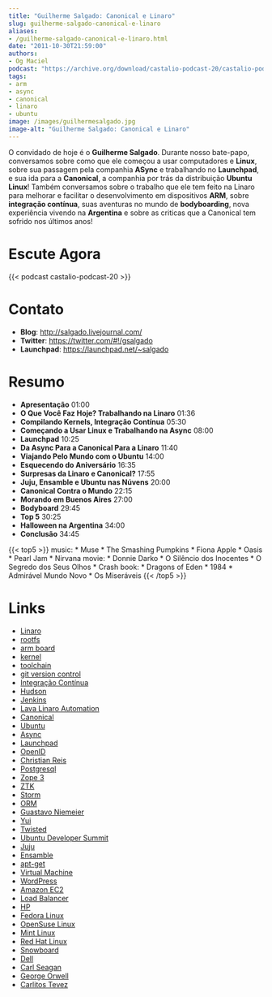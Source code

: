 ```yaml
---
title: "Guilherme Salgado: Canonical e Linaro"
slug: guilherme-salgado-canonical-e-linaro
aliases:
- /guilherme-salgado-canonical-e-linaro.html
date: "2011-10-30T21:59:00"
authors:
- Og Maciel
podcast: "https://archive.org/download/castalio-podcast-20/castalio-podcast-20.mp3"
tags:
- arm
- async
- canonical
- linaro
- ubuntu
image: /images/guilhermesalgado.jpg
image-alt: "Guilherme Salgado: Canonical e Linaro"
---
```


O convidado de hoje é o **Guilherme Salgado**. Durante nosso bate-papo,
conversamos sobre como que ele começou a usar computadores e **Linux**,
sobre sua passagem pela companhia **ASync** e trabalhando no
**Launchpad**, e sua ida para a **Canonical**, a companhia por trás da
distribuição **Ubuntu Linux**! Também conversamos sobre o trabalho que
ele tem feito na Linaro para melhorar e facilitar o desenvolvimento em
dispositivos **ARM**, sobre **integração contínua**, suas aventuras no
mundo de **bodyboarding**, nova experiência vivendo na **Argentina** e
sobre as criticas que a Canonical tem sofrido nos últimos anos!

# Escute Agora

{{< podcast castalio-podcast-20 >}}

# Contato

- **Blog**: <http://salgado.livejournal.com/>
- **Twitter**: <https://twitter.com/#!/gsalgado>
- **Launchpad**: <https://launchpad.net/~salgado>

# Resumo

- **Apresentação** 01:00
- **O Que Você Faz Hoje? Trabalhando na Linaro** 01:36
- **Compilando Kernels, Integração Contínua** 05:30
- **Começando a Usar Linux e Trabalhando na Async** 08:00
- **Launchpad** 10:25
- **Da Async Para a Canonical Para a Linaro** 11:40
- **Viajando Pelo Mundo com o Ubuntu** 14:00
- **Esquecendo do Aniversário** 16:35
- **Surpresas da Linaro e Canonical?** 17:55
- **Juju, Ensamble e Ubuntu nas Núvens** 20:00
- **Canonical Contra o Mundo** 22:15
- **Morando em Buenos Aires** 27:00
- **Bodyboard** 29:45
- **Top 5** 30:25
- **Halloween na Argentina** 34:00
- **Conclusão** 34:45

{{< top5 >}}
music:
    * Muse
    * The Smashing Pumpkins
    * Fiona Apple
    * Oasis
    * Pearl Jam
    * Nirvana
movie:
    * Donnie Darko
    * O Silêncio dos Inocentes
    * O Segredo dos Seus Olhos
    * Crash
book:
    * Dragons of Eden
    * 1984
    * Admirável Mundo Novo
    * Os Miseráveis
{{< /top5 >}}

# Links

- [Linaro](https://duckduckgo.com/?q=Linaro)
- [rootfs](https://duckduckgo.com/?q=rootfs)
- [arm board](https://duckduckgo.com/?q=arm+board)
- [kernel](https://duckduckgo.com/?q=kernel)
- [toolchain](https://duckduckgo.com/?q=toolchain)
- [git version control](https://duckduckgo.com/?q=git+version+control)
- [Integração Contínua](https://duckduckgo.com/?q=Integração+Contínua)
- [Hudson](https://duckduckgo.com/?q=Hudson)
- [Jenkins](https://duckduckgo.com/?q=Jenkins)
- [Lava Linaro Automation](https://duckduckgo.com/?q=Lava+Linaro+Automation)
- [Canonical](https://duckduckgo.com/?q=Canonical)
- [Ubuntu](https://duckduckgo.com/?q=Ubuntu)
- [Async](https://duckduckgo.com/?q=Async)
- [Launchpad](https://duckduckgo.com/?q=Launchpad)
- [OpenID](https://duckduckgo.com/?q=OpenID)
- [Christian Reis](https://duckduckgo.com/?q=Christian+Reis)
- [Postgresql](https://duckduckgo.com/?q=Postgresql)
- [Zope 3](https://duckduckgo.com/?q=Zope+3)
- [ZTK](https://duckduckgo.com/?q=ZTK)
- [Storm](https://duckduckgo.com/?q=Storm)
- [ORM](https://duckduckgo.com/?q=ORM)
- [Guastavo Niemeier](https://duckduckgo.com/?q=Guastavo+Niemeier)
- [Yui](https://duckduckgo.com/?q=Yui)
- [Twisted](https://duckduckgo.com/?q=Twisted)
- [Ubuntu Developer Summit](https://duckduckgo.com/?q=Ubuntu+Developer+Summit)
- [Juju](https://duckduckgo.com/?q=Juju)
- [Ensamble](https://duckduckgo.com/?q=Ensamble)
- [apt-get](https://duckduckgo.com/?q=apt-get)
- [Virtual Machine](https://duckduckgo.com/?q=Virtual+Machine)
- [WordPress](https://duckduckgo.com/?q=WordPress)
- [Amazon EC2](https://duckduckgo.com/?q=Amazon+EC2)
- [Load Balancer](https://duckduckgo.com/?q=Load+Balancer)
- [HP](https://duckduckgo.com/?q=HP)
- [Fedora Linux](https://duckduckgo.com/?q=Fedora+Linux)
- [OpenSuse Linux](https://duckduckgo.com/?q=OpenSuse+Linux)
- [Mint Linux](https://duckduckgo.com/?q=Mint+Linux)
- [Red Hat Linux](https://duckduckgo.com/?q=Red+Hat+Linux)
- [Snowboard](https://duckduckgo.com/?q=Snowboard)
- [Dell](https://duckduckgo.com/?q=Dell)
- [Carl Seagan](https://duckduckgo.com/?q=Carl+Seagan)
- [George Orwell](https://duckduckgo.com/?q=George+Orwell)
- [Carlitos Tevez](https://duckduckgo.com/?q=Carlitos+Tevez)
